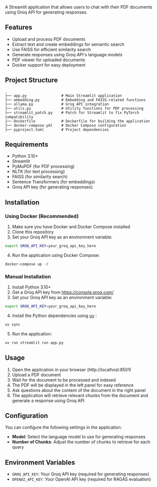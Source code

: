 A Streamlit application that allows users to chat with their PDF documents using Groq API for generating responses.

## Features

- Upload and process PDF documents
- Extract text and create embeddings for semantic search
- Use FAISS for efficient similarity search
- Generate responses using Groq API's language models
- PDF viewer for uploaded documents
- Docker support for easy deployment

## Project Structure

```
.
├── app.py                # Main Streamlit application
├── embedding.py          # Embedding and FAISS-related functions
├── ollama.py             # Groq API integration
├── utils.py              # Utility functions for PDF processing
├── streamlit_patch.py    # Patch for Streamlit to fix PyTorch compatibility
├── Dockerfile            # Dockerfile for building the application
├── docker-compose.yml    # Docker Compose configuration
├── pyproject.toml        # Project dependencies
```

## Requirements

- Python 3.10+
- Streamlit
- PyMuPDF (for PDF processing)
- NLTK (for text processing)
- FAISS (for similarity search)
- Sentence Transformers (for embeddings)
- Groq API key (for generating responses)

## Installation

### Using Docker (Recommended)

1. Make sure you have Docker and Docker Compose installed
2. Clone this repository
3. Set your Groq API key as an environment variable:

```bash
export GROQ_API_KEY=your_groq_api_key_here
```

4. Run the application using Docker Compose:

```bash
docker-compose up -d
```

### Manual Installation

1. Install Python 3.10+
2. Get a Groq API key from https://console.groq.com/
3. Set your Groq API key as an environment variable:

```bash
export GROQ_API_KEY=your_groq_api_key_here
```

4. Install the Python dependencies using [uv](https://docs.astral.sh/uv/getting-started/installation/) :

```bash
uv sync
```

5. Run the application:

```bash
uv run streamlit run app.py
```

## Usage

1. Open the application in your browser (http://localhost:8501)
2. Upload a PDF document
3. Wait for the document to be processed and indexed
4. The PDF will be displayed in the left panel for easy reference
5. Ask questions about the content of the document in the right panel
6. The application will retrieve relevant chunks from the document and generate a response using Groq API

## Configuration

You can configure the following settings in the application:

- **Model**: Select the language model to use for generating responses
- **Number of Chunks**: Adjust the number of chunks to retrieve for each query

## Environment Variables

- `GROQ_API_KEY`: Your Groq API key (required for generating responses)
- `OPENAI_API_KEY`: Your OpenAI API key (required for RAGAS evaluation)
